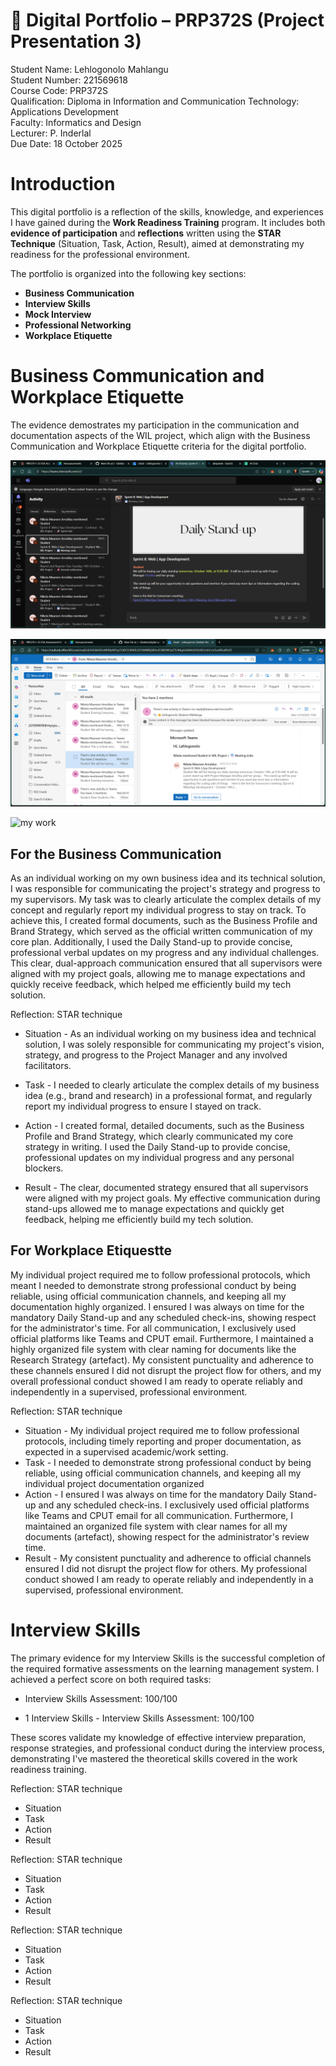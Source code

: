 
# 🌟 Digital Portfolio – PRP372S (Project Presentation 3)

Student Name: Lehlogonolo Mahlangu <br>
Student Number: 221569618 <br>
Course Code: PRP372S <br> 
Qualification: Diploma in Information and Communication Technology: Applications Development <br> 
Faculty: Informatics and Design <br> 
Lecturer: P. Inderlal <br> 
Due Date: 18 October 2025 <br> 

# Introduction 

This digital portfolio is a reflection of the skills, knowledge, and experiences I have gained during the **Work Readiness Training** program. It includes both **evidence of participation** and **reflections** written using the **STAR Technique** (Situation, Task, Action, Result), aimed at demonstrating my readiness for the professional environment.

The portfolio is organized into the following key sections:
- **Business Communication**
- **Interview Skills**
- **Mock Interview**
- **Professional Networking**
- **Workplace Etiquette**

# Business Communication and Workplace Etiquette

The evidence demostrates my participation in the communication and documentation aspects of the WIL project, which align with the Business Communication and Workplace Etiquette criteria for the digital portfolio.

![teams](images/Teams.png)

![outlook](images/outlook.png)

![my work](images/mywork.png) 


## For the Business Communication

As an individual working on my own business idea and its technical solution, I was responsible for communicating the project's strategy and progress to my supervisors. My task was to clearly articulate the complex details of my concept and regularly report my individual progress to stay on track. To achieve this, I created formal documents, such as the Business Profile and Brand Strategy, which served as the official written communication of my core plan. Additionally, I used the Daily Stand-up to provide concise, professional verbal updates on my progress and any individual challenges. 
This clear, dual-approach communication ensured that all supervisors were aligned with my project goals, allowing me to manage expectations and quickly receive feedback, which helped me efficiently build my tech solution.

Reflection: STAR technique

- Situation - As an individual working on my business idea and technical solution, I was solely responsible for communicating my project's vision, strategy, and progress to the Project Manager and any involved facilitators.

- Task - I needed to clearly articulate the complex details of my business idea (e.g., brand and research) in a professional format, and regularly report my individual progress to ensure I stayed on track.
  
- Action - I created formal, detailed documents, such as the Business Profile and Brand Strategy, which clearly communicated my core strategy in writing. I used the Daily Stand-up to provide concise, professional updates on my individual progress and any personal blockers.
  
- Result - The clear, documented strategy ensured that all supervisors were aligned with my project goals. My effective communication during stand-ups allowed me to manage expectations and quickly get feedback, helping me efficiently build my tech solution.


## For Workplace Etiquestte 

My individual project required me to follow professional protocols, which meant I needed to demonstrate strong professional conduct by being reliable, using official communication channels, and keeping all my documentation highly organized. I ensured I was always on time for the mandatory Daily Stand-up and any scheduled check-ins, showing respect for the administrator's time. For all communication, I exclusively used official platforms like Teams and CPUT email. Furthermore, I maintained a highly organized file system with clear naming for documents like the Research Strategy (artefact). My consistent punctuality and adherence to these channels ensured I did not disrupt the project flow for others, and my overall professional conduct showed I am ready to operate reliably and independently in a supervised, professional environment.

Reflection: STAR technique

- Situation - My individual project required me to follow professional protocols, including timely reporting and proper documentation, as expected in a supervised academic/work setting.
- Task - I needed to demonstrate strong professional conduct by being reliable, using official communication channels, and keeping all my individual project documentation organized 
- Action - I ensured I was always on time for the mandatory Daily Stand-up and any scheduled check-ins. I exclusively used official platforms like Teams and CPUT email for all communication. Furthermore, I maintained an organized file system with clear names for all my documents (artefact), showing respect for the administrator's review time.
- Result - My consistent punctuality and adherence to official channels ensured I did not disrupt the project flow for others. My professional conduct showed I am ready to operate reliably and independently in a supervised, professional environment.

# Interview Skills

The primary evidence for my Interview Skills is the successful completion of the required formative assessments on the learning management system. I achieved a perfect score on both required tasks:

 - Interview Skills Assessment: 100/100

 - 1 Interview Skills - Interview Skills Assessment: 100/100

These scores validate my knowledge of effective interview preparation, response strategies, and professional conduct during the interview process, demonstrating I've mastered the theoretical skills covered in the work readiness training.


Reflection: STAR technique

- Situation
- Task
- Action
- Result


Reflection: STAR technique

- Situation
- Task
- Action
- Result


Reflection: STAR technique

- Situation
- Task
- Action
- Result


Reflection: STAR technique

- Situation
- Task
- Action
- Result

